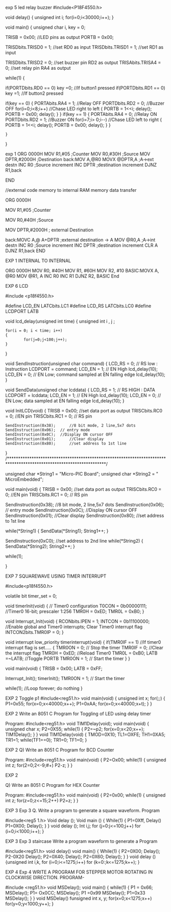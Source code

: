 exp 5 led relay buzzer
#include<P18F4550.h>

void delay()
{
	unsigned int i;
	for(i=0;i<30000;i++);
}

void main()
{
    unsigned char i, key = 0;

 TRISB = 0x00;                        //LED pins as output
    PORTB = 0x00;

TRISDbits.TRISD0 = 1;                   //set RD0 as input
    TRISDbits.TRISD1 = 1;                   //set RD1 as input

TRISDbits.TRISD2 = 0;       //set buzzer pin RD2 as output
    TRISAbits.TRISA4 = 0;        //set relay pin RA4 as output

  while(1)
    {

 if(PORTDbits.RD0 == 0) key =0;   //If button1 pressed
if(PORTDbits.RD1 == 0) key =1;    //If button2 pressed

 if(key == 0)
        {
            PORTAbits.RA4 = 1;             //Relay OFF
            PORTDbits.RD2 = 0;             //Buzzer OFF
            for(i=0;i<8;i++)         //Chase LED right to left
            {
                PORTB = 1<<i;
                delay();
                PORTB = 0x00;
                delay();
            }
        }
        if(key == 1)
        {
            PORTAbits.RA4 = 0;             //Relay ON
            PORTDbits.RD2 = 1;             //Buzzer ON
            for(i=7;i> 0;i--)               //Chase LED left to right
            {
                PORTB = 1<<i;
                delay();
                PORTB = 0x00;
                delay();
            }
        }

    }
}




exp 1
ORG 0000H
MOV R1,#05		;Counter
MOV R0,#30H		;Source
MOV DPTR,#2000H ;Destination
back:MOV A,@R0
	 MOVX @DPTR,A	;A->ext destn
	 INC R0			;Source increment
	 INC DPTR		;destination increment
	 DJNZ R1,back

END






//external code memory to internal RAM memory data transfer

ORG 0000H

MOV R1,#05		;Counter

MOV R0,#40H		;Source

MOV DPTR,#2000H ; external Destination

back:MOVC A,@ A+DPTR    ;external destination -> A
	MOV @R0,A	;A->int destn
	 INC R0			;Source increment
	 INC DPTR		;destination increment
         CLR A
	 DJNZ R1,back
END


EXP 1 INTERNAL TO INTERNAL

ORG 0000H
MOV R0, #40H
MOV R1, #60H
MOV R2, #10
BASIC:MOVX A, @R0
MOV @R1, A
INC R0
INC R1
DJNZ R2, BASIC
End





EXP 6 LCD

#include <p18f4550.h>

#define LCD_EN LATCbits.LC1
#define LCD_RS LATCbits.LC0
#define LCDPORT LATB


void lcd_delay(unsigned int time)
{
 unsigned int i , j ;

    for(i = 0; i < time; i++)
    {
            for(j=0;j<100;j++);
    }
}


void SendInstruction(unsigned char command)
{
     LCD_RS = 0;		// RS low : Instruction
     LCDPORT = command;
     LCD_EN = 1;		// EN High
     lcd_delay(10);
     LCD_EN = 0;		// EN Low; command sampled at EN falling edge
     lcd_delay(10);
}

void SendData(unsigned char lcddata)
{
     LCD_RS = 1;		// RS HIGH : DATA
     LCDPORT = lcddata;
     LCD_EN = 1;		// EN High
     lcd_delay(10);
     LCD_EN = 0;		// EN Low; data sampled at EN falling edge
     lcd_delay(10);
}

void InitLCD(void)
{
    TRISB = 0x00; //set data port as output
    TRISCbits.RC0 = 0; //EN pin
    TRISCbits.RC1 = 0; // RS pin

    SendInstruction(0x38);      //8 bit mode, 2 line,5x7 dots
    SendInstruction(0x06);	// entry mode
    SendInstruction(0x0C);	//Display ON cursor OFF
    SendInstruction(0x01);      //Clear display
    SendInstruction(0x80);      //set address to 1st line
    
}
/********************************************************************************************************************/

unsigned char *String1 = "Micro-PIC Board";
unsigned char *String2 = " MicroEmbedded";

void main(void)
{
    TRISB = 0x00; //set data port as output
    TRISCbits.RC0 = 0; //EN pin
    TRISCbits.RC1 = 0; // RS pin

  SendInstruction(0x38);      //8 bit mode, 2 line,5x7 dots
    SendInstruction(0x06);	// entry mode
    SendInstruction(0x0C);	//Display ON cursor OFF
    SendInstruction(0x01);      //Clear display
    SendInstruction(0x80);      //set address to 1st line

 while(*String1)
 {
  SendData(*String1);
  String1++;
 }

 SendInstruction(0xC0);      //set address to 2nd line
 while(*String2)
 {
  SendData(*String2);
  String2++;
 }

 while(1);
 
}




EXP 7 SQUAREWAVE USING TIMER INTERRUPT


#include<p18f4550.h>

volatile bit timer_set = 0;

void timerInit(void)
{
     // Timer0 configuration
    T0CON = 0b00000111;                     //Timer0 16-bit; prescaler 1:256
    TMR0H = 0xED;
    TMR0L = 0xB0;
}

void Interrupt_Init(void)
{
    RCONbits.IPEN = 1;
    INTCON = 0b11100000;                    //Enable global and Timer0 interrupts; Clear Timer0 interrupt flag
    INTCON2bits.TMR0IP = 0;
}

void interrupt low_priority timerinterrupt(void)
{
    if(TMR0IF == 1)                         //If timer0 interrupt flag is set.....
    {
      TMR0ON = 0;                           // Stop the timer
      TMR0IF = 0;                           //Clear the interrupt flag
      TMR0H = 0xED;                         //Reload Timer0
      TMR0L = 0xB0;
      LATB =~LATB;                          //Toggle PORTB
      TMR0ON = 1;                           // Start the timer
    }
}


void main(void)
{
   TRISB = 0x00;
   LATB = 0xFF;

   Interrupt_Init();
   timerInit();
   TMR0ON = 1;                              // Start the timer

   while(1);                                //Loop forever; do nothing
}

EXP 2
Toggle p1
#include<reg51.h>
void main(void)
{
unsigned int x;
for(;;)
{
P1=0x55;
for(x=0;x<40000;x++);
P1=0xAA;
for(x=0;x<40000;x+t);
}
}

EXP 2
Write an 8051 C Program for Toggling of LED using delay timer

Program:
#include<reg51.h>
void TIM1Delay(void);
void main(void)
{
unsigned char x;
P2=0X55;
while(1)
{
P2=~p2;
for(x=0;x<20;x++);
TIM1Delay();
} 
}
void TIM1Delay(void)
{
TMOD=0X10;
TL1=OXFE;
TH1=0XA5;
TR1=1;
while(TF1==0);
TR1=0;
TF1=0;
}


EXP 2
Q) Write an 8051 C Program for BCD Counter

Program:
#include<reg51.h>
void main(void)
{
P2=Ox00;
while(1)
{
unsigned int z;
for(2=0;2<-9;#+)
P2-z;
}
}


EXP 2

Q) Write an 8051 C Program for HEX Counter

Program:
#include<reg51.h>
void main(void)
{
P2=0x00;
while(1)
{
unsigned int z;
for(z=0;z<=15;2++)
P2=z;
}
}


EXP 3
Exp 3 
Q. Write a program to generate a
square waveform.
Program

#include<reg5 1.h>
Void delay ();
Void main ()
{
While(1)
{
P1=0Xff,
Delay()
P1=0X00;
Delay();
}
}
void delay ();
Int i,j;
for (j=0:j<=100;j++)
for (i=0;i<1000;i++);
}



EXP 3
Exp 3 
staircase Write a program waveform to generate
a
Program

#include<reg51.h>
void delay()
void main()
{
While(1)
{
P2=0X00;
Delay();
P2-0X20
Delay();
P2=0X40;
Delay();
P2=0X60;
Delay();
}
}
void delay ()
{unsigned int i,k,
for (i=0;i<=1275;i++)
for (k=0:;k<=1275;k++);
}



EXP 4
Exp 4
WRITE A PROGRAM FOR STEPPER MOTOR ROTATING IN CLOCKWISE DIRECTION.
PROGRAM-

#include <reg51.h>
void MSDelay();
void main()
{
while(1)
{
P1 = 0x66;
MSDelay();
P1= Ox0CC;
MSDelay();
P1 =0x99
MSDelay();
P1=0x33
MSDelay();
}
}
void MSDelay()
funsigned int x, y;
for(x=0;x<1275;x++)
for(y=0;y<1000;y++);
}








